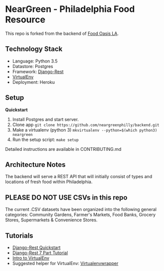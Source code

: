 # NearGreen - Philadelphia Food Resource

This repo is forked from the backend of [Food Oasis LA](https://foodoasisla.github.io/).

## Technology Stack
  - Language: Python 3.5
  - Datastore: Postgres
  - Framework: [Django-Rest](http://www.django-rest-framework.org/)
  - [VirtualEnv](http://docs.python-guide.org/en/latest/dev/virtualenvs/)
  - Deployment: Heroku

## Setup

**Quickstart**

1. Install Postgres and start server.
2. Clone app `git clone https://github.com/neargreenphilly/backend.git`
3. Make a virtualenv (python 3) `mkvirtualenv --python=$(which python3) neargreen`
4. Run the setup script: `make setup`

Detailed instructions are available in CONTRIBUTING.md

## Architecture Notes
The backend will serve a REST API that will initially consist of types and locations of fresh food within Philadelphia.

## PLEASE DO NOT USE CSVs in this repo
The current .CSV datasets have been organized into the following general categories:
Community Gardens, Farmer's Markets, Food Banks, Grocery Stores, Supermarkets & Convenience Stores.

## Tutorials
  - [Django-Rest Quickstart](http://www.django-rest-framework.org/tutorial/quickstart/)
  - [Django-Rest 7 Part Tutorial](http://www.django-rest-framework.org/tutorial/1-serialization/)
  - [Intro to VirtualEnv](http://docs.python-guide.org/en/latest/dev/virtualenvs/)
  - Suggested helper for VirtualEnv: [Virtualenvwrapper](http://virtualenvwrapper.readthedocs.io)

